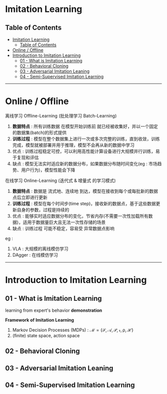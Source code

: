 # Imitation Learning

## Table of Contents

- [Imitation Learning](#imitation-learning)
  - [Table of Contents](#table-of-contents)
- [Online / Offline](#online--offline)
- [Introduction to Imitation Learning](#introduction-to-imitation-learning)
  - [01 - What is Imitation Learning](#01---what-is-imitation-learning)
  - [02 - Behavioral Cloning](#02---behavioral-cloning)
  - [03 - Adversarial Imitation Leaning](#03---adversarial-imitation-leaning)
  - [04 - Semi-Supervised Imitation Learning](#04---semi-supervised-imitation-learning)

---

# Online / Offline

离线学习 Offline-Learning (批处理学习 Batch-Learning)
1. **数据特点** : 所有训练数据 在模型开始训练前 就已经被收集好，并以一个固定的数据集(batch)的形式提供
2. **训练过程** : 模型在整个数据集上进行一次或多次完整的训练，直到收敛，训练完成，模型就被部署并用于推理，模型不会再从新的数据中学习
3. 优点 : 训练过程稳定可控，可以利用高性能计算设备进行大规模并行训练，易于复现和评估
4. 缺点 : 模型无法实时适应新的数据分布，如果数据分布随时间变化(eg : 市场趋势、用户行为)，模型性能会下降

在线学习 Online-Learning (迭代式 & 增量式 的学习模式)
1. **数据特点** : 数据是 流式地、连续地 到达，模型在接收到每个或每批新的数据点后立即进行更新
2. **训练过程** : 模型在每个时间步(time step)，接收新的数据点，基于这些数据更新自身的参数，过程是持续的
3. 优点 : 能够实时适应数据分布的变化，节省内存(不需要一次性加载所有数据)，适用于数据量巨大且无法一次性存储的场景
4. 缺点 : 训练过程 可能不稳定，容易受 异常数据点影响

eg :
1. VLA : 大规模的离线模仿学习
2. DAgger : 在线模仿学习

---

# Introduction to Imitation Learning

## 01 - What is Imitation Learning

[](https://www.bilibili.com/video/BV1RU4y167oA)

learning from expert's behavior **demonstration**

**Framework of Imitation Learning**
1. Markov Decision Processes (MDPs) : $\mathcal{M} = (\mathcal{S}, \mathcal{A}, \mathcal{P}, \mathcal{r}, \mathcal{\rho}, \mathcal{H})$
2. (finite) state space, action space




## 02 - Behavioral Cloning

## 03 - Adversarial Imitation Leaning

## 04 - Semi-Supervised Imitation Learning







